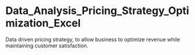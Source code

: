 # Data_Analysis_Pricing_Strategy_Optimization_Excel
Data driven pricing strategy, to allow business to optimize revenue while maintaining customer satisfaction.
